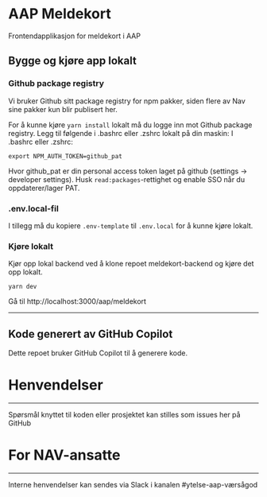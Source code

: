 # AAP Meldekort

Frontendapplikasjon for meldekort i AAP

## Bygge og kjøre app lokalt

### Github package registry

Vi bruker Github sitt package registry for npm pakker, siden flere av Nav sine pakker kun blir publisert her.

For å kunne kjøre `yarn install` lokalt må du logge inn mot Github package registry. Legg til følgende i .bashrc eller .zshrc lokalt på din maskin:
I .bashrc eller .zshrc:

`export NPM_AUTH_TOKEN=github_pat`

Hvor github_pat er din personal access token laget på github (settings -> developer settings). Husk `read:packages`-rettighet og enable SSO når du oppdaterer/lager PAT.

### .env.local-fil

I tillegg må du kopiere `.env-template` til `.env.local` for å kunne kjøre lokalt.

### Kjøre lokalt

Kjør opp lokal backend ved å klone repoet meldekort-backend og kjøre det opp lokalt. 

```
yarn dev
```

Gå til http://localhost:3000/aap/meldekort

---

## Kode generert av GitHub Copilot

Dette repoet bruker GitHub Copilot til å generere kode.

# Henvendelser

---

Spørsmål knyttet til koden eller prosjektet kan stilles som issues her på GitHub

# For NAV-ansatte

---

Interne henvendelser kan sendes via Slack i kanalen #ytelse-aap-værsågod
